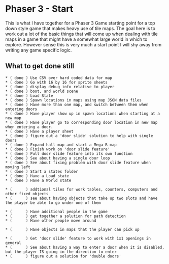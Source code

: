 # Phaser 3 - Start

This is what I have together for a Phaser 3 Game starting point for a top down style game that makes heavy use of tile maps. The goal here is to work out a lot of the basic things that will come up when dealing with tile maps in a game that might have a somewhat large world in which to explore. However sense this is very much a start point I will shy away from writing any game specific logic.


## What to get done still

```
* ( done ) Use CSV over hard coded data for map
* ( done ) Go with 16 by 16 for sprite sheets
* ( done ) display debug info relative to player
* ( done ) boot, and world scene
* ( done ) Load State
* ( done ) Spawn locations in maps using map JSON data files
* ( done ) Have more than one map, and switch between them when entering doors
* ( done ) Have player show up in spawn locations when starting at a new map
* ( done ) Have player go to corresponding door location in new map when entering a door.
* ( done ) Have a player sheet
* ( done ) figure out a 'door slide' solution to help with single doors
* ( done ) Expand hall map and start a Mega-R map
* ( done ) Finish work on 'door slide feature'
* ( done ) Pull door slide feature into its own function
* ( done ) See about having a single door loop
* ( done ) See about fixing problem with door slide feature when moving left
* ( done ) Start a states folder
* ( done ) Have a Load state
* ( done ) Have a World state

* (      ) addtional tiles for work tables, counters, computers and other fixed objects
* (      ) see about having objects that take up two slots and have the player be able to go under one of them

* (      ) Have additional people in the game
* (      ) get together a solution for path detection
* (      ) Have other people move around

* (      ) Have objects in maps that the player can pick up

* (      ) Get 'door slide' feature to work with 1x1 openings in general
* (      ) See about having a way to enter a door when it is disabled, but the player IS going in the direction to enter
* (      ) figure out a solution for 'double doors'



```
